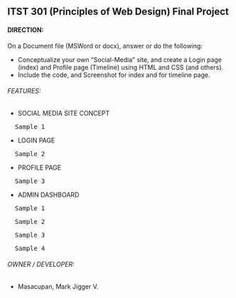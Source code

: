 ## ITST 301 (Principles of Web Design) Final Project

#### DIRECTION:
On a Document file (MSWord or docx), answer or do the following:
* Conceptualize your own “Social-Media” site, and create a Login page (index) and Profile page (Timeline) using HTML and CSS (and others).
* Include the code, and Screenshot for index and for timeline page.
                                      
                                      
###### FEATURES:
* SOCIAL MEDIA SITE CONCEPT
<pre>  Sample 1 </pre>
* LOGIN PAGE
<pre>  Sample 2 </pre>
* PROFILE PAGE
<pre>  Sample 3 </pre>

* ADMIN DASHBOARD
<pre>  Sample 1 </pre>
<pre>  Sample 2 </pre>
<pre>  Sample 3 </pre>
<pre>  Sample 4 </pre>

###### OWNER / DEVELOPER:
* Masacupan, Mark Jigger V.
